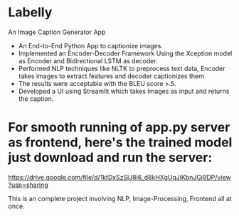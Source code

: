 # Labelly

An Image Caption Generator App

- An End-to-End Python App to captionize images.
- Implemented an Encoder-Decoder Framework Using the Xception model as Encoder and Bidirectional LSTM as decoder.
- Performed NLP techniques like NLTK to preprocess text data, Encoder takes images to extract features and decoder captionizes them.
- The results were acceptable with the BLEU score >.5.
- Developed a UI using Streamlit which takes Images as input and returns the caption.

# For smooth running of app.py server as frontend, here's the trained model just download and run the server:
https://drive.google.com/file/d/1ktDxSzSlJ8i6_d8kHXgUqJiKbnJGj9DP/view?usp=sharing

  This is an complete project involving NLP, Image-Processing, Frontend all at once.
